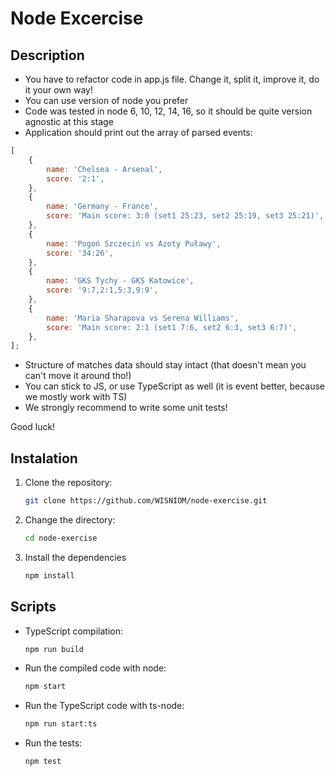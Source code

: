 # Node Excercise

## Description

-   You have to refactor code in app.js file. Change it, split it, improve it, do it your own way!
-   You can use version of node you prefer
-   Code was tested in node 6, 10, 12, 14, 16, so it should be quite version agnostic at this stage
-   Application should print out the array of parsed events:

```javascript
[
    {
        name: 'Chelsea - Arsenal',
        score: '2:1',
    },
    {
        name: 'Germany - France',
        score: 'Main score: 3:0 (set1 25:23, set2 25:19, set3 25:21)',
    },
    {
        name: 'Pogoń Szczeciń vs Azoty Puławy',
        score: '34:26',
    },
    {
        name: 'GKS Tychy - GKS Katowice',
        score: '9:7,2:1,5:3,9:9',
    },
    {
        name: 'Maria Sharapova vs Serena Williams',
        score: 'Main score: 2:1 (set1 7:6, set2 6:3, set3 6:7)',
    },
];
```

-   Structure of matches data should stay intact (that doesn't mean you can't move it around tho!)
-   You can stick to JS, or use TypeScript as well (it is event better, because we mostly work with TS)
-   We strongly recommend to write some unit tests!

Good luck!

## Instalation

1. Clone the repository:
    ```sh
    git clone https://github.com/WISNIOM/node-exercise.git
    ```
2. Change the directory:
    ```sh
    cd node-exercise
    ```
3. Install the dependencies
    ```sh
    npm install
    ```

## Scripts

-   TypeScript compilation:
    ```sh
    npm run build
    ```
-   Run the compiled code with node:
    ```sh
    npm start
    ```
-   Run the TypeScript code with ts-node:
    ```sh
    npm run start:ts
    ```
-   Run the tests:
    ```sh
    npm test
    ```
